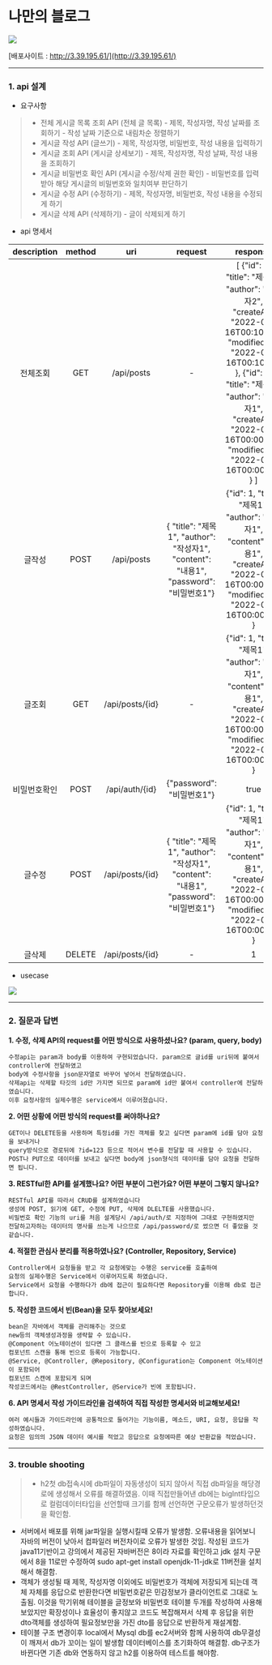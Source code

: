# 나만의 블로그


![](https://velog.velcdn.com/images/lries7897/post/3dd4e309-1b2f-405a-a67f-0f72e69ba4c3/image.png)

[배포사이트 : http://3.39.195.61/](http://3.39.195.61/)

***

### 1. api 설계

* 요구사항 
> - 전체 게시글 목록 조회 API (전체 글 목록)
    - 제목, 작성자명, 작성 날짜를 조회하기
    - 작성 날짜 기준으로 내림차순 정렬하기    
>- 게시글 작성 API (글쓰기)
    - 제목, 작성자명, 비밀번호, 작성 내용을 입력하기    
>- 게시글 조회 API (게시글 상세보기)
    - 제목, 작성자명, 작성 날짜, 작성 내용을 조회하기     
>- 게시글 비밀번호 확인 API (게시글 수정/삭제 권한 확인)
    - 비밀번호를 입력 받아 해당 게시글의 비밀번호와 일치여부 판단하기    
>- 게시글 수정 API (수정하기)
    - 제목, 작성자명, 비밀번호, 작성 내용을 수정되게 하기   
>- 게시글 삭제 API (삭제하기)
    - 글이 삭제되게 하기

* api 명세서

|description|method|uri|request|response|
|:---:|:---:|:---:|:---:|:---:|
|전체조회|GET|/api/posts|-|[ {"id": 2, "title": "제목2", "author": "작성자2", "createAt": "2022-08-16T00:10:00", "modifiedAt": "2022-08-16T00:10:00" }, {"id": 1, "title": "제목1", "author": "작성자1", "createAt": "2022-08-16T00:00:00", "modifiedAt": "2022-08-16T00:00:00" } ]
|글작성|POST|/api/posts|{ "title": "제목1", "author": "작성자1", "content": "내용1", "password": "비밀번호1"}|{"id": 1, "title": "제목1", "author": "작성자1", "content": "내용1", "createAt": "2022-08-16T00:00:00", "modifiedAt": "2022-08-16T00:00:20" }|
|글조회|GET|/api/posts/{id}|-|{"id": 1, "title": "제목1", "author": "작성자1", "content": "내용1", "createAt": "2022-08-16T00:00:00", "modifiedAt": "2022-08-16T00:00:20" }|{"id": 1, "title": "제목1", "author": "작성자1", "content": "내용1", "createAt": "2022-08-16T00:00:00", "modifiedAt": "2022-08-16T00:00:20" }|
|비밀번호확인|POST|/api/auth/{id}|{"password": "비밀번호1"}|true|
|글수정|POST|/api/posts/{id}|{ "title": "제목1", "author": "작성자1", "content": "내용1", "password": "비밀번호1"}|{"id": 1, "title": "제목1", "author": "작성자1", "content": "내용1", "createAt": "2022-08-16T00:00:00", "modifiedAt": "2022-08-16T00:00:20" }|
|글삭제|DELETE|/api/posts/{id}|-|1|



* usecase

![](https://velog.velcdn.com/images/lries7897/post/b9e01b13-fdd8-4496-81b4-f989555b6c46/image.png)


***

### 2. 질문과 답변

**1. 수정, 삭제 API의 request를 어떤 방식으로 사용하셨나요? (param, query, body)**
	
    수정api는 param과 body를 이용하여 구현되었습니다. param으로 글id를 uri뒤에 붙여서 controller에 전달하였고
    body에 수정사항을 json문자열로 바꾸어 넣어서 전달하였습니다.
    삭제api는 삭제할 타깃의 id만 가지면 되므로 param에 id만 붙여서 controller에 전달하였습니다.
    이후 요청사항의 실제수행은 service에서 이루어졌습니다.
	
**2. 어떤 상황에 어떤 방식의 request를 써야하나요?**

	GET이나 DELETE등을 사용하며 특정id를 가진 객체를 찾고 싶다면 param에 id를 담아 요청을 보내거나 
    query방식으로 경로뒤에 ?id=123 등으로 적어서 변수를 전달할 때 사용할 수 있습니다. 
    POST나 PUT으로 데이터를 보내고 싶다면 body에 json형식의 데이터를 담아 요청을 전달하면 됩니다. 
    
**3. RESTful한 API를 설계했나요? 어떤 부분이 그런가요? 어떤 부분이 그렇지 않나요?**

	RESTful API를 따라서 CRUD를 설계하였습니다
    생성에 POST, 읽기에 GET, 수정에 PUT, 삭제에 DLELTE를 사용했습니다.
    비밀번호 확인 기능의 uri를 처음 설계당시 /api/auth/로 지정하여 그대로 구현하였지만
    전달하고자하는 데이터의 명사를 쓰는게 나으므로 /api/password/로 썼으면 더 좋았을 것 같습니다.      

**4. 적절한 관심사 분리를 적용하였나요? (Controller, Repository, Service)**

	Controller에서 요청들을 받고 각 요청에맞는 수행은 service를 호출하여
    요청의 실제수행은 Service에서 이루어지도록 하였습니다.
    Service에서 요청을 수행하다가 db에 접근이 필요하다면 Repository를 이용해 db로 접근합니다.
    
**5. 작성한 코드에서 빈(Bean)을 모두 찾아보세요!**

	bean은 자바에서 객체를 관리해주는 것으로 
    new등의 객체생성과정을 생략할 수 있습니다.
    @Component 어노테이션이 있다면 그 클래스를 빈으로 등록할 수 있고
    컴포넌트 스캔을 통해 빈으로 등록이 가능합니다.
    @Service, @Controller, @Repository, @Configuration는 Component 어노테이션이 포함되어
    컴포넌트 스캔에 포함되게 되며
	작성코드에서는 @RestController, @Service가 빈에 포함됩니다.
    
**6. API 명세서 작성 가이드라인을 검색하여 직접 작성한 명세서와 비교해보세요!**

	여러 예시들과 가이드라인에 공통적으로 들어가는 기능이름, 메소드, URI, 요청, 응답을 작성하였습니다.
    요청은 임의의 JSON 데이터 예시를 적었고 응답으로 요청에따른 예상 반환값을 적었습니다.
    
    
***    

### 3. trouble shooting

>- h2첫 db접속시에 db파일이 자동생성이 되지 않아서 직접 db파일을 해당경로에 생성해서 오류를 해결하였음. 이때 직접만들어낸 db에는 bigInt타입으로 컬럼데이터타입을 선언할때 크기를 함께 선언하면 구문오류가 발생하던것을 확인함.
- 서버에서 배포를 위해 jar파일을 실행시킬때 오류가 발생함. 오류내용을 읽어보니 자바의 버전이 낮아서 컴파일러 버전차이로 오류가 발생한 것임. 작성된 코드가 java11기반이고 강의에서 제공된 자바버전은 8이라 자료를 확인하고 jdk 설치 구문에서 8을 11로만 수정하여 sudo apt-get install openjdk-11-jdk로 11버전을 설치해서 해결함.
- 객체가 생성될 때 제목, 작성자명 이외에도 비밀번호가 객체에 저장되게 되는데 객체 자체를 응답으로 반환한다면 비밀번호같은 민감정보가 클라이언트로 그대로 노출됨. 이것을 막기위해 테이블을 글정보와 비밀번호 테이블 두개를 작성하여 사용해보았지만 확장성이나 효율성이 좋지않고 코드도 복잡해져서 삭제 후 응답을 위한 dto객체를 생성하여 필요정보만을 가진 dto를 응답으로 반환하게 재설계함. 
- 테이블 구조 변경이후 local에서 Mysql db를 ec2서버와 함께 사용하여 db무결성이 깨져서 db가 꼬이는 일이 발생함
데이터베이스를 초기화하여 해결함. db구조가 바뀐다면 기존 db와 연동하지 않고 h2를 이용하여 테스트를 해야함.
